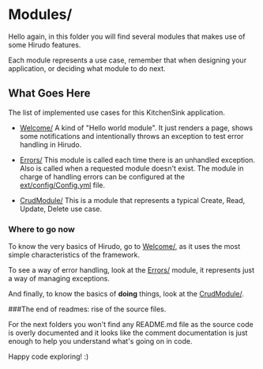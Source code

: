 Modules/
========

Hello again, in this folder you will find several modules that makes use of some
Hirudo features. 

Each module represents a use case, remember that when designing
your application, or deciding what module to do next.

What Goes Here
--------------

The list of implemented use cases for this KitchenSink application.

* [Welcome/](http://github.com/JeyDotC/Hirudo/tree/master/src/KitchenSink/Welcome) A kind of "Hello world module". 
It just renders a page, shows some notifications and intentionally throws an exception to test error handling in
Hirudo.

* [Errors/](http://github.com/JeyDotC/Hirudo/tree/master/src/KitchenSink/Errors) This module is called each time
there is an unhandled exception. Also is called when a requested module doesn't exist. The module in charge of
handling errors can be configured at the [ext/config/Config.yml](https://github.com/JeyDotC/Hirudo/blob/master/ext/config/Config.yml) file.

* [CrudModule/](http://github.com/JeyDotC/Hirudo/tree/master/src/KitchenSink/CrudModule) This is a module that represents a
typical Create, Read, Update, Delete use case.

### Where to go now

To know the very basics of Hirudo, go to [Welcome/](https://github.com/JeyDotC/Hirudo/tree/master/src/KitchenSink/Modules/Welcome),
as it uses the most simple characteristics of the framework.

To see a way of error handling, look at the [Errors/](https://github.com/JeyDotC/Hirudo/tree/master/src/KitchenSink/Modules/Errors)
module, it represents just a way of managing exceptions.

And finally, to know the basics of **doing** things, look at the [CrudModule/](https://github.com/JeyDotC/Hirudo/tree/master/src/KitchenSink/Modules/CrudModule).

###The end of readmes: rise of the source files.

For the next folders you won't find any README.md file as the source code is overly documented
and it looks like the comment documentation is just enough to help you understand what's going on in code.

Happy code exploring! :)